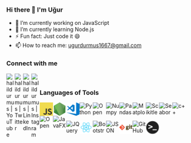 ### Hi there 👋 I'm Uğur


- 🔭 I’m currently working on JavaScript
- 🌱 I’m currently learning Node.js
- ⚡ Fun fact: Just code it 😄
- 📫 How to reach me: ugurdurmus1667@gmail.com

### Connect with me

[<img align="left" alt="halildurmus | YouTube" width="22px" src="https://cdn.jsdelivr.net/npm/simple-icons@v3/icons/youtube.svg" />][youtube]
[<img align="left" alt="halildurmus | Twitter" width="22px" src="https://cdn.jsdelivr.net/npm/simple-icons@v3/icons/twitter.svg" />][twitter]
[<img align="left" alt="halildurmus | LinkedIn" width="22px" src="https://cdn.jsdelivr.net/npm/simple-icons@v3/icons/linkedin.svg" />][linkedin]
[<img align="left" alt="halildurmus | Instagram" width="22px" src="https://cdn.jsdelivr.net/npm/simple-icons@v3/icons/instagram.svg" />][instagram]
<br/>
### Languages of Tools

[<img align="left" alt="JavaScript" height="35px" width="35px" src="https://raw.githubusercontent.com/github/explore/80688e429a7d4ef2fca1e82350fe8e3517d3494d/topics/javascript/javascript.png" />][javascript]
[<img align="left" alt="Node.js" height="35px" width="35px" src="https://raw.githubusercontent.com/github/explore/80688e429a7d4ef2fca1e82350fe8e3517d3494d/topics/nodejs/nodejs.png"
/>][nodejs]
[<img align="left" alt="Visual Studio Code" height="35px" width="35px" src="https://raw.githubusercontent.com/github/explore/80688e429a7d4ef2fca1e82350fe8e3517d3494d/topics/visual-studio-code/visual-studio-code.png" />][visualstudio]
[<img align="left" alt="Python" height="35px" width="35px" src="https://user-images.githubusercontent.com/44526088/104127132-71c3cf80-5371-11eb-958a-1ab0b4be69f3.png"
/>][python]
[<img align="left" alt="OpenCV" height="35px" width="35px" src="https://user-images.githubusercontent.com/66306220/109276744-73fdc280-7827-11eb-9865-8f6989bb34d7.png"
/>][opencv]
[<img align="left" alt="Numpy" height="35px" width="35px" src="https://user-images.githubusercontent.com/66306220/109288320-be863b80-7835-11eb-8423-24d22fa91fea.png"
/>][numpy]
[<img align="left" alt="Pandas" height="35px" width="35px" src="https://user-images.githubusercontent.com/66306220/109290856-35710380-7839-11eb-8c87-dd1614a10d4f.png"
/>][pandas]
[<img align="left" alt="Matplotlib" height="35px" width="35px" src="https://user-images.githubusercontent.com/44526088/104125664-3de4ac00-5369-11eb-897b-c064e3e97e22.png"
/>][matplotlib]
[<img align="left" alt="Scikitlearn" height="35px" width="35px" src="https://user-images.githubusercontent.com/66306220/109291240-c942cf80-7839-11eb-8348-de78a4330acc.png"
/>][scikit-learn]
[<img align="left" alt="Seaborn" height="35px" width="35px" src="https://user-images.githubusercontent.com/66306220/109292108-eaf08680-783a-11eb-98f3-ebe9487b11cf.png"
/>][seaborn]
[<img align="left" alt="c++" height="35px" width="35px" src="https://user-images.githubusercontent.com/44526088/104126246-979aa580-536c-11eb-92dd-f58cc878d414.png"
/>][cplusplus]
[<img align="left" alt="OpenGL" height="35px" width="35px" src="https://user-images.githubusercontent.com/66306220/109294071-c6e27480-783d-11eb-9a58-07ebc8656266.png"
/>][opengl]
[<img align="left" alt="JavaFX" height="35px" width="35px" src="https://user-images.githubusercontent.com/66306220/109294209-f42f2280-783d-11eb-863a-f20107420bec.png"
/>][openjfx]
<br />
<br />

[<img align="left" alt="JQuery" height="35px" width="35px" src="https://user-images.githubusercontent.com/66306220/109292877-158f0f00-783c-11eb-80e1-be14a3cafd9a.png"
/>][jquery]
[<img align="left" alt="React" height="35px" width="35px" src="https://raw.githubusercontent.com/github/explore/80688e429a7d4ef2fca1e82350fe8e3517d3494d/topics/react/react.png"
/>][reactjs]
[<img align="left" alt="Bootstrap" height="35px" width="35px" src="https://user-images.githubusercontent.com/44526088/104127905-bcdfe180-5375-11eb-89e1-efecea8f1ec9.png"
/>][getbootstrap]
[<img align="left" alt="JSON" height="35px" width="35px" src="https://user-images.githubusercontent.com/66306220/109292466-7702ae00-783b-11eb-8cbc-21acfa1bc611.png"
/>][json]
[<img align="left" alt="Git" height="35px" width="35px" src="https://raw.githubusercontent.com/github/explore/80688e429a7d4ef2fca1e82350fe8e3517d3494d/topics/git/git.png"
/>][git]
[<img align="left" alt="GitHub" height="35px" width="35px" src="https://user-images.githubusercontent.com/66306220/109293415-cd242100-783c-11eb-975b-d0a9f1eefefc.png"
/>][github]
[<img align="left" alt="Terminal" height="35px" width="35px" src="https://raw.githubusercontent.com/github/explore/80688e429a7d4ef2fca1e82350fe8e3517d3494d/topics/terminal/terminal.png"
/>][commandline]
<br />
<br />




[twitter]: https://twitter.com/ugurduraloglu
[youtube]: https://www.youtube.com/channel/UC_IfVKT5aYLNgAdt8JqJ_CQ
[instagram]: https://www.instagram.com/ugurduraloglu61/
[linkedin]: https://www.linkedin.com/in/u%C4%9Fur-durmu%C5%9F-711592156/
[arduino]: https://www.arduino.cc/
[raspberrypi]: https://www.raspberrypi.org/
[mongodb]: https://www.mongodb.com/3
[mysql]: https://www.mysql.com/
[sqlite]: https://www.sqlite.org/index.html
[commandline]: https://www.windows-commandline.com/
[github]: https://github.com/
[nodejs]: https://nodejs.org/en/
[git]: https://git-scm.com/
[json]: https://www.json.org/json-en.html
[getbootstrap]: https://getbootstrap.com/
[reactjs]: https://tr.reactjs.org/
[jquery]: https://jquery.com/
[javascript]: https://www.javascript.com/
[openjfx]: https://openjfx.io/
[cplusplus]: https://www.cplusplus.com/
[opengl]: https://www.opengl.org//
[openjfx]: https://openjfx.io/
[seaborn]: https://seaborn.pydata.org/
[scikit-learn]: https://scikit-learn.org/stable/
[matplotlib]: https://matplotlib.org/
[pandas]: https://pandas.pydata.org/
[numpy]: https://numpy.org/
[opencv]: https://opencv.org/
[python]: https://www.python.org/
[visualstudio]: https://code.visualstudio.com/
